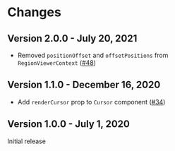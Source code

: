 # Changes

## Version 2.0.0 - July 20, 2021

- Removed `positionOffset` and `offsetPositions` from `RegionViewerContext` ([#48](https://github.com/broadinstitute/gnomad-browser-toolkit/pull/48))

## Version 1.1.0 - December 16, 2020

- Add `renderCursor` prop to `Cursor` component ([#34](https://github.com/broadinstitute/gnomad-browser-toolkit/pull/34))

## Version 1.0.0 - July 1, 2020

Initial release
